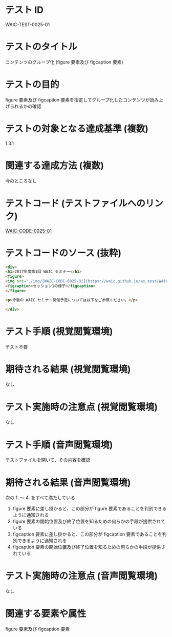 

# テスト ID
WAIC-TEST-0025-01

# テストのタイトル
コンテンツのグループ化 (figure 要素及び figcaption 要素)

# テストの目的
figure 要素及び figcaption 要素を指定してグループ化したコンテンツが読み上げられるかの確認

# テストの対象となる達成基準 (複数)
1.3.1

# 関連する達成方法 (複数)
今のところなし

# テストコード (テストファイルへのリンク)
[WAIC-CODE-0025-01](https://waic.github.io/as_test/WAIC-CODE/WAIC-CODE-0025-01.html)

# テストコードのソース (抜粋)
```html
<div>
<h1>2017年度第1回 WAIC セミナー</h1>
<figure>
<img src="./img/[WAIC-CODE-0025-01](https://waic.github.io/as_test/WAIC-CODE/WAIC-CODE-0025-01.html).jpg" alt="タブレットを手にプレゼンする伊敷の写真">
<figcaption>セッション1の様子</figcaption>
</figure>

<p>今後の WAIC セミナー開催予定については以下をご参照ください。</p>

</div>

```
# テスト手順 (視覚閲覧環境)
テスト不要

# 期待される結果 (視覚閲覧環境)
なし

# テスト実施時の注意点 (視覚閲覧環境)
なし

# テスト手順 (音声閲覧環境)
テストファイルを開いて、その内容を確認

# 期待される結果 (音声閲覧環境)
次の 1. 〜 4. をすべて満たしている
1. figure 要素に差し掛かると、この部分が figure 要素であることを判別できるように通知される
2. figure 要素の開始位置及び終了位置を知るための何らかの手段が提供されている
3. figcaption 要素に差し掛かると、この部分が figcaption 要素であることを判別できるように通知される
4. figcaption 要素の開始位置及び終了位置を知るための何らかの手段が提供されている

# テスト実施時の注意点 (音声閲覧環境)
なし

# 関連する要素や属性
figure 要素及び figcaption 要素


